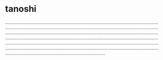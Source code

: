 # tanoshi

.........................................................................................................................................................................................................................................................................................................................................................................................................................................................................................................................................................................................................................................................................................................................................................................................................................................................